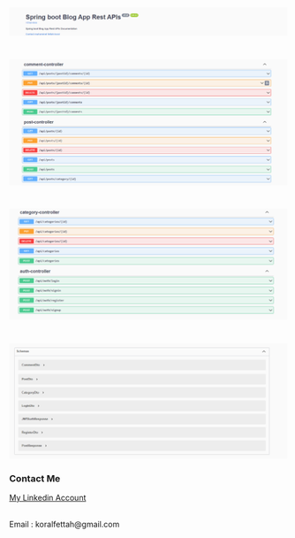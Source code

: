 

<img src="src/main/resources/static/images/header1.png" alt="header"/>
<h1></h1>

<img src="src/main/resources/static/images/controllers1.png" alt="controllers1"/>

<h1></h1>
<img src="src/main/resources/static/images/controllers2.png" alt="controllers2"/>

<h1></h1>
<img src="src/main/resources/static/images/schemas.png" alt="schemas"/>

<h3>Contact Me</h3>

<a href="https://www.linkedin.com/in/muhammet-fettah-koral-839910281/">My Linkedin Account</a>
<br/><br/>
<p>Email : koralfettah@gmail.com </p>
